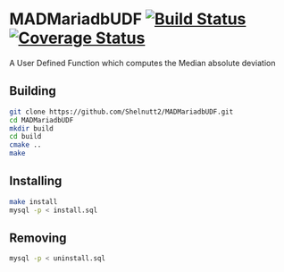 # MADMariadbUDF [![Build Status](https://travis-ci.org/Shelnutt2/MADMariadbUDF.svg?branch=master)](https://travis-ci.org/Shelnutt2/MADMariadbUDF) [![Coverage Status](https://coveralls.io/repos/github/Shelnutt2/MADMariadbUDF/badge.svg?branch=master)](https://coveralls.io/github/Shelnutt2/MADMariadbUDF?branch=master)

A User Defined Function which computes the Median absolute deviation

## Building

```sh
git clone https://github.com/Shelnutt2/MADMariadbUDF.git
cd MADMariadbUDF
mkdir build
cd build
cmake ..
make
```

## Installing

```sh
make install
mysql -p < install.sql
```

## Removing

```sh
mysql -p < uninstall.sql
```
